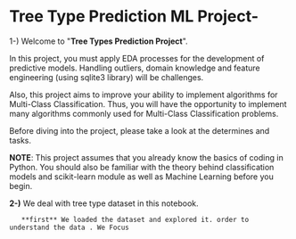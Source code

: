 # Tree Type Prediction ML Project-

1-) Welcome to "**Tree Types Prediction Project**".

In this project, you must apply EDA processes for the development of predictive models. Handling outliers, domain knowledge and feature engineering (using sqlite3 library) will be challenges.

Also, this project aims to improve your ability to implement algorithms for Multi-Class Classification. Thus, you will have the opportunity to implement many algorithms commonly used for Multi-Class Classification problems.

Before diving into the project, please take a look at the determines and tasks.

   **NOTE**: This project assumes that you already know the basics of coding in Python. You should also be familiar with the theory behind classification models and scikit-learn        module as well as Machine Learning before you begin.

**2-)** We deal with tree type dataset in this notebook.
       
       **first** We loaded the dataset and explored it. order to understand the data . We Focus
       
       
